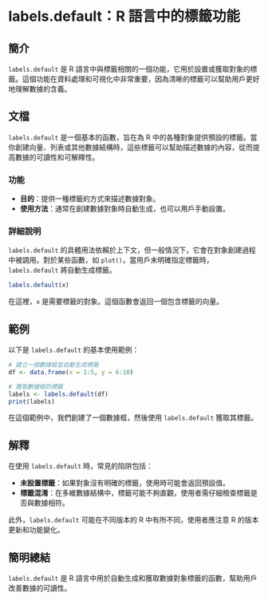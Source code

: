 <!--
Meta Description: # labels.default：R 語言中的標籤功能 ## 簡介 `labels.default` 是 R 語言中與標籤相關的一個功能，它用於設置或獲取對象的標籤。這個功能在資料處理和可視化中非常重要，因為清晰的標籤可以幫助用戶更好地理解數據的含義。 ## 文檔 `labels.default` ...
Meta Keywords: labels, default, 語言中的標籤功能, 語言中與標籤相關的一個功能, 它用於設置或獲取對象的標籤
-->

# labels.default：R 語言中的標籤功能

## 簡介
`labels.default` 是 R 語言中與標籤相關的一個功能，它用於設置或獲取對象的標籤。這個功能在資料處理和可視化中非常重要，因為清晰的標籤可以幫助用戶更好地理解數據的含義。

## 文檔
`labels.default` 是一個基本的函數，旨在為 R 中的各種對象提供預設的標籤。當你創建向量、列表或其他數據結構時，這些標籤可以幫助描述數據的內容，從而提高數據的可讀性和可解釋性。

### 功能
- **目的**：提供一種標籤的方式來描述數據對象。
- **使用方法**：通常在創建數據對象時自動生成，也可以用戶手動設置。

### 詳細說明
`labels.default` 的具體用法依賴於上下文，但一般情況下，它會在對象創建過程中被調用。對於某些函數，如 `plot()`，當用戶未明確指定標籤時，`labels.default` 將自動生成標籤。

```r
labels.default(x)
```

在這裡，`x` 是需要標籤的對象。這個函數會返回一個包含標籤的向量。

## 範例
以下是 `labels.default` 的基本使用範例：

```r
# 建立一個數據框並自動生成標籤
df <- data.frame(x = 1:5, y = 6:10)

# 獲取數據框的標籤
labels <- labels.default(df)
print(labels)
```

在這個範例中，我們創建了一個數據框，然後使用 `labels.default` 獲取其標籤。

## 解釋
在使用 `labels.default` 時，常見的陷阱包括：
- **未設置標籤**：如果對象沒有明確的標籤，使用時可能會返回預設值。
- **標籤混淆**：在多維數據結構中，標籤可能不夠直觀，使用者需仔細檢查標籤是否與數據相符。

此外，`labels.default` 可能在不同版本的 R 中有所不同，使用者應注意 R 的版本更新和功能變化。

## 簡明總結
`labels.default` 是 R 語言中用於自動生成和獲取數據對象標籤的函數，幫助用戶改善數據的可讀性。